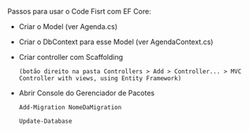
Passos para usar o Code Fisrt com EF Core:

* Criar o Model (ver Agenda.cs)
* Criar o DbContext para esse Model (ver AgendaContext.cs)
* Criar controller com Scaffolding

      (botão direito na pasta Controllers > Add > Controller... > MVC Controller with views, using Entity Framework)

* Abrir Console do Gerenciador de Pacotes

      Add-Migration NomeDaMigration
   
      Update-Database
